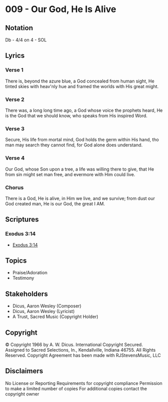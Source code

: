 # 009 - Our God, He Is Alive

## Notation

Db - 4/4 on 4 - SOL

## Lyrics

### Verse 1

There is, beyond the azure blue, a God concealed from human sight, He tinted skies with heav'nly hue and framed the worlds with His great might.

### Verse 2

There was, a long long time ago, a God whose voice the prophets heard, He is the God that we should know, who speaks from His inspired Word.

### Verse 3

Secure, His life from mortal mind, God holds the germ within His hand, tho man may search they cannot find, for God alone does understand.

### Verse 4

Our God, whose Son upon a tree, a life was willing there to give, that He from sin might set man free, and evermore with Him could live.

### Chorus

There is a God, He is alive, in Him we live, and we survive; from dust our God created man, He is our God, the great I AM.


## Scriptures

### Exodus 3:14

- [Exodus 3:14](https://www.biblegateway.com/passage/?search=Exodus%203%3A14)


## Topics

- Praise/Adoration
- Testimony

## Stakeholders

- Dicus, Aaron Wesley (Composer)
- Dicus, Aaron Wesley (Lyricist)
- A Trust, Sacred Music (Copyright Holder)

## Copyright

© Copyright 1966 by A. W. Dicus. International Copyright Secured. Assigned to Sacred Selections, In., Kendallville, Indiana 46755. All Rights Reserved.
Copyright Agreement has been made with RJStevensMusic, LLC

## Disclaimers

No License or Reporting Requirements for copyright compliance
Permission to make a limited number of copies
For additional copies contact the copyright owner

